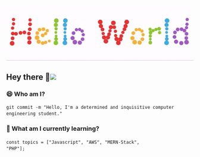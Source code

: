 <p align="center">
  <img src="https://github.com/rishabhgupta11/rishabhgupta11/blob/main/readme.gif">
</p>

## Hey there :eyes:<img src="https://raw.githubusercontent.com/iampavangandhi/iampavangandhi/master/gifs/Hi.gif" width="30px">

### 😄 Who am I?
<code>git commit -m "Hello, I'm a determined and inquisitive computer engineering student."</code>

### 🌱 What am I currently learning?	
<code>const topics = ["Javascript", "AWS", "MERN-Stack", "PHP"];</code>

<!--

Here are some ideas to get you started:

- 🔭 I’m currently working on ...
- 🌱 I’m currently learning ...
- 👯 I’m looking to collaborate on ...
- 🤔 I’m looking for help with ...
- 💬 Ask me about ...
- 📫 How to reach me: ...
- 😄 Pronouns: ...
- ⚡ Fun fact: ...
-->
